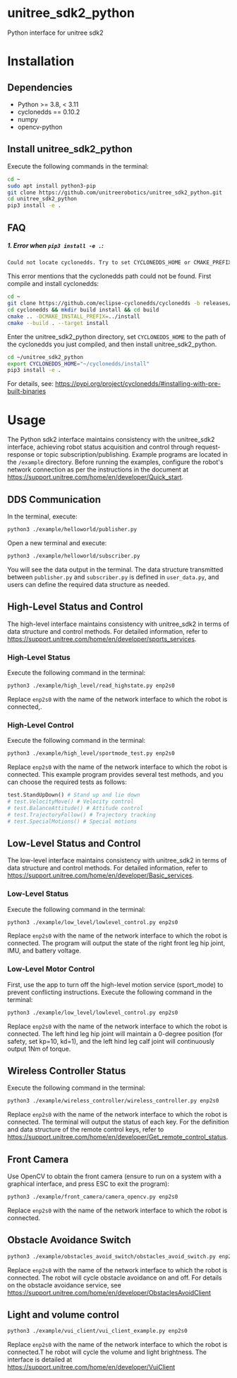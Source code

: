 # unitree_sdk2_python
Python interface for unitree sdk2

# Installation
## Dependencies
- Python >= 3.8, < 3.11
- cyclonedds == 0.10.2
- numpy
- opencv-python
## Install unitree_sdk2_python
Execute the following commands in the terminal:
```bash
cd ~
sudo apt install python3-pip
git clone https://github.com/unitreerobotics/unitree_sdk2_python.git
cd unitree_sdk2_python
pip3 install -e .
```
## FAQ
##### 1. Error when `pip3 install -e .`:
```bash
Could not locate cyclonedds. Try to set CYCLONEDDS_HOME or CMAKE_PREFIX_PATH
```
This error mentions that the cyclonedds path could not be found. First compile and install cyclonedds:

```bash
cd ~
git clone https://github.com/eclipse-cyclonedds/cyclonedds -b releases/0.10.x 
cd cyclonedds && mkdir build install && cd build
cmake .. -DCMAKE_INSTALL_PREFIX=../install
cmake --build . --target install
```
Enter the unitree_sdk2_python directory, set `CYCLONEDDS_HOME` to the path of the cyclonedds you just compiled, and then install unitree_sdk2_python.
```bash
cd ~/unitree_sdk2_python
export CYCLONEDDS_HOME="~/cyclonedds/install"
pip3 install -e .
```
For details, see: https://pypi.org/project/cyclonedds/#installing-with-pre-built-binaries

# Usage
The Python sdk2 interface maintains consistency with the unitree_sdk2 interface, achieving robot status acquisition and control through request-response or topic subscription/publishing. Example programs are located in the `/example` directory. Before running the examples, configure the robot's network connection as per the instructions in the document at https://support.unitree.com/home/en/developer/Quick_start.
## DDS Communication
In the terminal, execute:
```bash
python3 ./example/helloworld/publisher.py
```
Open a new terminal and execute:
```bash
python3 ./example/helloworld/subscriber.py
```
You will see the data output in the terminal. The data structure transmitted between `publisher.py` and `subscriber.py` is defined in `user_data.py`, and users can define the required data structure as needed.
## High-Level Status and Control
The high-level interface maintains consistency with unitree_sdk2 in terms of data structure and control methods. For detailed information, refer to https://support.unitree.com/home/en/developer/sports_services.
### High-Level Status
Execute the following command in the terminal:
```bash
python3 ./example/high_level/read_highstate.py enp2s0
```
Replace `enp2s0` with the name of the network interface to which the robot is connected,.
### High-Level Control
Execute the following command in the terminal:
```bash
python3 ./example/high_level/sportmode_test.py enp2s0
```
Replace `enp2s0` with the name of the network interface to which the robot is connected. This example program provides several test methods, and you can choose the required tests as follows:
```python
test.StandUpDown() # Stand up and lie down
# test.VelocityMove() # Velocity control
# test.BalanceAttitude() # Attitude control
# test.TrajectoryFollow() # Trajectory tracking
# test.SpecialMotions() # Special motions
```
## Low-Level Status and Control
The low-level interface maintains consistency with unitree_sdk2 in terms of data structure and control methods. For detailed information, refer to https://support.unitree.com/home/en/developer/Basic_services.
### Low-Level Status
Execute the following command in the terminal:
```bash
python3 ./example/low_level/lowlevel_control.py enp2s0
```
Replace `enp2s0` with the name of the network interface to which the robot is connected. The program will output the state of the right front leg hip joint, IMU, and battery voltage.
### Low-Level Motor Control
First, use the app to turn off the high-level motion service (sport_mode) to prevent conflicting instructions.
Execute the following command in the terminal:
```bash
python3 ./example/low_level/lowlevel_control.py enp2s0
```
Replace `enp2s0` with the name of the network interface to which the robot is connected. The left hind leg hip joint will maintain a 0-degree position (for safety, set kp=10, kd=1), and the left hind leg calf joint will continuously output 1Nm of torque.
## Wireless Controller Status
Execute the following command in the terminal:
```bash
python3 ./example/wireless_controller/wireless_controller.py enp2s0
```
Replace `enp2s0` with the name of the network interface to which the robot is connected. The terminal will output the status of each key. For the definition and data structure of the remote control keys, refer to https://support.unitree.com/home/en/developer/Get_remote_control_status.
## Front Camera
Use OpenCV to obtain the front camera (ensure to run on a system with a graphical interface, and press ESC to exit the program):
```bash
python3 ./example/front_camera/camera_opencv.py enp2s0
```
Replace `enp2s0` with the name of the network interface to which the robot is connected.

## Obstacle Avoidance Switch
```bash
python3 ./example/obstacles_avoid_switch/obstacles_avoid_switch.py enp2s0
```
Replace `enp2s0` with the name of the network interface to which the robot is connected. The robot will cycle obstacle avoidance on and off. For details on the obstacle avoidance service, see https://support.unitree.com/home/en/developer/ObstaclesAvoidClient

## Light and volume control
```bash
python3 ./example/vui_client/vui_client_example.py enp2s0
```
Replace `enp2s0` with the name of the network interface to which the robot is connected.T he robot will cycle the volume and light brightness. The interface is detailed at https://support.unitree.com/home/en/developer/VuiClient